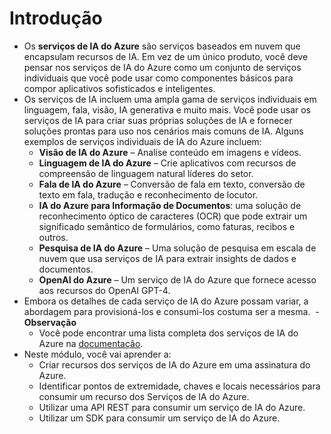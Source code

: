 # Introdução
- Os **serviços de IA do Azure** são serviços baseados em nuvem que encapsulam recursos de IA. Em vez de um único produto, você deve pensar nos serviços de IA do Azure como um conjunto de serviços individuais que você pode usar como componentes básicos para compor aplicativos sofisticados e inteligentes.
- Os serviços de IA incluem uma ampla gama de serviços individuais em linguagem, fala, visão, IA generativa e muito mais. Você pode usar os serviços de IA para criar suas próprias soluções de IA e fornecer soluções prontas para uso nos cenários mais comuns de IA. Alguns exemplos de serviços individuais de IA do Azure incluem:
	- **Visão de IA do Azure** – Analise conteúdo em imagens e vídeos.
	- **Linguagem de IA do Azure** – Crie aplicativos com recursos de compreensão de linguagem natural líderes do setor.
	- **Fala de IA do Azure** – Conversão de fala em texto, conversão de texto em fala, tradução e reconhecimento de locutor.
	- **IA do Azure para Informação de Documentos**: uma solução de reconhecimento óptico de caracteres (OCR) que pode extrair um significado semântico de formulários, como faturas, recibos e outros.
	- **Pesquisa de IA do Azure** – Uma solução de pesquisa em escala de nuvem que usa serviços de IA para extrair insights de dados e documentos.
	- **OpenAI do Azure** – Um serviço de IA do Azure que fornece acesso aos recursos do OpenAI GPT-4.
- Embora os detalhes de cada serviço de IA do Azure possam variar, a abordagem para provisioná-los e consumi-los costuma ser a mesma.
 - **Observação**
	- Você pode encontrar uma lista completa dos serviços de IA do Azure na [documentação](https://learn.microsoft.com/pt-br/azure/ai-services/what-are-ai-services#available-azure-ai-services).
- Neste módulo, você vai aprender a:
	- Criar recursos dos serviços de IA do Azure em uma assinatura do Azure.
	- Identificar pontos de extremidade, chaves e locais necessários para consumir um recurso dos Serviços de IA do Azure.
	- Utilizar uma API REST para consumir um serviço de IA do Azure.
	- Utilizar um SDK para consumir um serviço de IA do Azure.